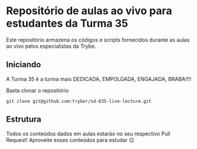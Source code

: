 # Repositório de aulas ao vivo para estudantes da Turma 35

Este repositório armazena os códigos e scripts fornecidos durante as aulas ao vivo pelos especialistas da Trybe.

## Iniciando

A Turma 35 é a turma mais DEDICADA, EMPOLGADA, ENGAJADA, BRABA!!!!

Basta clonar o repositório

```
git clone git@github.com:tryber/sd-035-live-lecture.git
```

## Estrutura

Todos os conteúdos dados em aulas estarão no seu respectivo Pull Request! Aproveite esses conteúdos para estudar 😉
